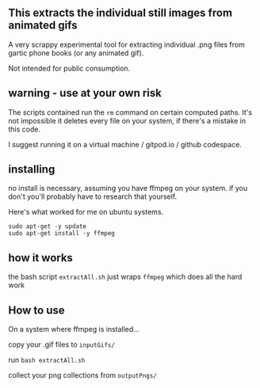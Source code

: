 ## This extracts the individual still images from animated gifs

A very scrappy experimental tool for extracting individual .png files from gartic phone books (or any animated gif).

Not intended for public consumption.

## warning - use at your own risk

The scripts contained run the `rm` command on certain computed paths.
It's not impossible it deletes every file on your system, if there's a mistake in this code.

I suggest running it on a virtual machine / gitpod.io / github codespace.

## installing

no install is necessary, assuming you have ffmpeg on your system.  if you don't you'll probably have to research that yourself.

Here's what worked for me on ubuntu systems.

```
sudo apt-get -y update
sudo apt-get install -y ffmpeg
```

## how it works

the bash script `extractAll.sh` just wraps `ffmpeg` which does all the hard work

## How to use

On a system where ffmpeg is installed...

copy your .gif files to `inputGifs/`

run `bash extractAll.sh`

collect your png collections from `outputPngs/`
